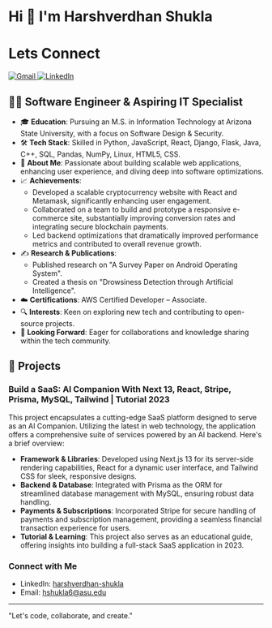# Hi 👋 I'm Harshverdhan Shukla
# Lets Connect 
<p align="left">
  <a href="mailto:hshukla6@asu.edu">
    <img alt="Gmail" src="https://img.shields.io/badge/-Gmail-D14836?style=flat-square&logo=Gmail&logoColor=white" />
  </a>
  <a href="https://linkedin.com/in/harshverdhan-shukla-006423160">
    <img alt="LinkedIn" src="https://img.shields.io/badge/-LinkedIn-0077B5?style=flat-square&logo=Linkedin&logoColor=white" />
  </a>
</p>

## 👨‍💻 Software Engineer & Aspiring IT Specialist

- 🎓 **Education**: Pursuing an M.S. in Information Technology at Arizona State University, with a focus on Software Design & Security.
- 🛠 **Tech Stack**: Skilled in Python, JavaScript, React, Django, Flask, Java, C++, SQL, Pandas, NumPy, Linux, HTML5, CSS.
- 🌟 **About Me**: Passionate about building scalable web applications, enhancing user experience, and diving deep into software optimizations.
- 📈 **Achievements**:
  - Developed a scalable cryptocurrency website with React and Metamask, significantly enhancing user engagement.
  - Collaborated on a team to build and prototype a responsive e-commerce site, substantially improving conversion rates and integrating secure blockchain payments.
  - Led backend optimizations that dramatically improved performance metrics and contributed to overall revenue growth.
- ✍️ **Research & Publications**:
  - Published research on "A Survey Paper on Android Operating System".
  - Created a thesis on "Drowsiness Detection through Artificial Intelligence".
- ☁️ **Certifications**: AWS Certified Developer – Associate.
- 🔍 **Interests**: Keen on exploring new tech and contributing to open-source projects.
- 🤝 **Looking Forward**: Eager for collaborations and knowledge sharing within the tech community.

## 🚀 Projects

### Build a SaaS: AI Companion With Next 13, React, Stripe, Prisma, MySQL, Tailwind | Tutorial 2023
This project encapsulates a cutting-edge SaaS platform designed to serve as an AI Companion. Utilizing the latest in web technology, the application offers a comprehensive suite of services powered by an AI backend. Here's a brief overview:

- **Framework & Libraries**: Developed using Next.js 13 for its server-side rendering capabilities, React for a dynamic user interface, and Tailwind CSS for sleek, responsive designs.
- **Backend & Database**: Integrated with Prisma as the ORM for streamlined database management with MySQL, ensuring robust data handling.
- **Payments & Subscriptions**: Incorporated Stripe for secure handling of payments and subscription management, providing a seamless financial transaction experience for users.
- **Tutorial & Learning**: This project also serves as an educational guide, offering insights into building a full-stack SaaS application in 2023.

### Connect with Me

- LinkedIn: [harshverdhan-shukla](https://linkedin.com/in/harshverdhan-shukla-006423160)
- Email: hshukla6@asu.edu

---

"Let's code, collaborate, and create."
